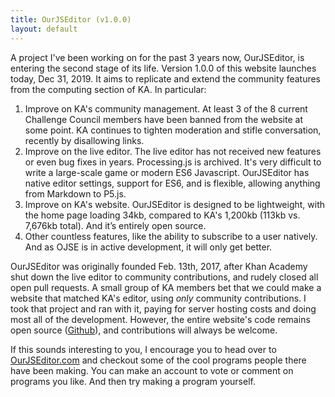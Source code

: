 ```yaml
---
title: OurJSEditor (v1.0.0)
layout: default
---
```


A project I've been working on for the past 3 years now, OurJSEditor, is entering the second stage of its life. Version 1.0.0 of this website launches today, Dec 31, 2019. It aims to replicate and extend the community features from the computing section of KA. In particular:
1. Improve on KA's community management. At least 3 of the 8 current Challenge Council members have been banned from the website at some point. KA continues to tighten moderation and stifle conversation, recently by disallowing links.
2. Improve on the live editor. The live editor has not received new features or even bug fixes in years. Processing.js is archived. It's very difficult to write a large-scale game or modern ES6 Javascript. OurJSEditor has native editor settings, support for ES6, and is flexible, allowing anything from Markdown to P5.js.
3. Improve on KA's website. OurJSEditor is designed to be lightweight, with the home page loading 34kb, compared to KA's 1,200kb (113kb vs. 7,676kb total). And it’s entirely open source. 
4. Other countless features, like the ability to subscribe to a user natively. And as OJSE is in active development, it will only get better.

OurJSEditor was originally founded Feb. 13th, 2017, after Khan Academy shut down the live editor to community contributions, and rudely closed all open pull requests. A small group of KA members bet that we could make a website that matched KA's editor, using *only* community contributions. I took that project and ran with it, paying for server hosting costs and doing most all of the development. However, the entire website's code remains open source ([Github](https://github.com/OurJSEditor/OurJSEditor)), and contributions will always be welcome. 

If this sounds interesting to you, I encourage you to head over to [OurJSEditor.com](https://ourjseditor.com) and checkout some of the cool programs people there have been making. You can make an account to vote or comment on programs you like. And then try making a program yourself. 
